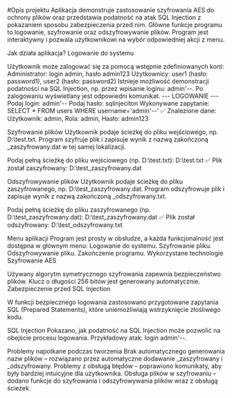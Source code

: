 #Opis projektu
Aplikacja demonstruje zastosowanie szyfrowania AES do ochrony plików oraz przedstawia podatność na atak SQL Injection z pokazaniem sposobu zabezpieczenia przed nim. Główne funkcje programu to logowanie, szyfrowanie oraz odszyfrowywanie plików. Program jest interaktywny i pozwala użytkownikowi na wybór odpowiedniej akcji z menu.

Jak działa aplikacja?
Logowanie do systemu

Użytkownik może zalogować się za pomocą wstępnie zdefiniowanych kont:
Administrator: login admin, hasło admin123
Użytkownicy: user1 (hasło: password1), user2 (hasło: password2)
Istnieje możliwość demonstracji podatności na SQL Injection, np. przez wpisanie loginu: admin'--.
Po zalogowaniu wyświetlany jest odpowiedni komunikat.
--- LOGOWANIE ---
Podaj login: admin'--
Podaj hasło: sqlinjeciton
Wykonywane zapytanie: SELECT * FROM users WHERE username='admin'--'
✅ Znalezione dane:
Użytkownik: admin, Rola: admin, Hasło: admin123

Szyfrowanie plików
Użytkownik podaje ścieżkę do pliku wejściowego, np. D:\test.txt.
Program szyfruje plik i zapisuje wynik z nazwą zakończoną _zaszyfrowany.dat w tej samej lokalizacji.

Podaj pełną ścieżkę do pliku wejściowego (np. D:\test.txt): D:\test.txt
✅ Plik został zaszyfrowany: D:\test_zaszyfrowany.dat

Odszyfrowywanie plików
Użytkownik podaje ścieżkę do pliku zaszyfrowanego, np. D:\test_zaszyfrowany.dat.
Program odszyfrowuje plik i zapisuje wynik z nazwą zakończoną _odszyfrowany.txt.

Podaj pełną ścieżkę do pliku zaszyfrowanego (np. D:\test_zaszyfrowany.dat): D:\test_zaszyfrowany.dat
✅ Plik został odszyfrowany: D:\test_odszyfrowany.txt

Menu aplikacji
Program jest prosty w obsłudze, a każda funkcjonalność jest dostępna w głównym menu:
Logowanie do systemu.
Szyfrowanie pliku.
Odszyfrowywanie pliku.
Zakończenie programu.
Wykorzystane technologie
Szyfrowanie AES

Używany algorytm symetrycznego szyfrowania zapewnia bezpieczeństwo plików.
Klucz o długości 256 bitów jest generowany automatycznie.
Zabezpieczenie przed SQL Injection

W funkcji bezpiecznego logowania zastosowano przygotowane zapytania SQL (Prepared Statements), które uniemożliwiają wstrzyknięcie złośliwego kodu.

SQL Injection
Pokazano, jak podatność na SQL Injection może pozwolić na obejście procesu logowania.
Przykładowy atak: login admin'--.

Problemy napotkane podczas tworzenia
Brak automatycznego generowania nazw plików – rozwiązano przez automatyczne dodawanie _zaszyfrowany i _odszyfrowany.
Problemy z obsługą błędów – poprawiono komunikaty, aby były bardziej intuicyjne dla użytkownika.
Obsługa plików w szyfrowaniu – dodano funkcje do szyfrowania i odszyfrowywania plików wraz z obsługą ścieżek.
